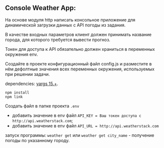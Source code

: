 ## Console Weather App:

На основе модуля http написать консольное приложение для динамической загрузки данных с API погоды из задания.

В качестве входных параметров клиент должен принимать название города, для которого требуется вывести прогноз.

Токен для доступа к API обязательно должен храниться в переменных окружения env.

Создайте в проекте конфигурационный файл config.js и разместите в нём дефолтные значения всех переменных окружения, используемых при решении задачи.

dependencies:
   [yargs 15.+](https://www.npmjs.com/package/yargs).

```
npm install
npm link
```
Создать файл в папке проекта `.env`
- добавить значение в env файл `API_KEY = Ваш токен доступа с http://api.weatherstack.com`;
-  добавить значение в env файл `API_URL = http://api.weatherstack.com`

запуск программы: `weather get` или `weather get city_name` - получение погоды по указанному городу.